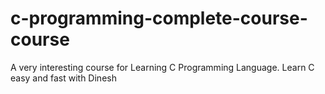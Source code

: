 # c-programming-complete-course-course
A very interesting course for Learning C Programming Language. Learn C easy and fast with Dinesh
